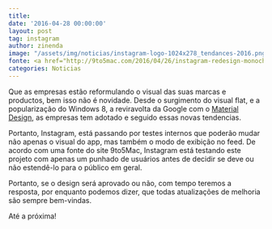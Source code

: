 ```yaml
---
title: 
date: '2016-04-28 00:00:00'
layout: post
tag: instagram
author: zinenda
image: "/assets/img/noticias/instagram-logo-1024x278_tendances-2016.png"
fonte: <a href="http://9to5mac.com/2016/04/26/instagram-redesign-monochromatic/">9to5Mac</a>
categories: Noticias
---
```


Que as empresas estão reformulando o visual das suas marcas e productos, bem isso não é novidade.
Desde o surgimento do visual flat, e a popularização do Windows 8, a reviravolta da Google com o [Material Design](https://www.google.com/design/spec/material-design/introduction.html), as empresas tem adotado e seguido essas novas tendencias.

Portanto, Instagram, está passando por testes internos que poderão mudar não apenas o visual do app, mas também o modo de exibição no feed.
De acordo com uma fonte do site 9to5Mac,  Instagram está testando este projeto com apenas um punhado de usuários antes de decidir se deve ou não estendê-lo para o público em geral.

Portanto, se o design será aprovado ou não, com tempo teremos a resposta, por enquanto podemos dizer, que todas atualizações de melhoria são sempre bem-vindas.

Até a próxima!